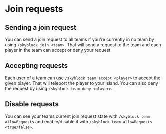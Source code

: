 # Join requests
## Sending a join request
You can send a join request to all teams if you're currently in no team by using `/skyblock join <team>`. That will 
send a request to the team and each player in the team can accept or deny your request.

## Accepting requests
Each user of a team can use `/skyblock team accept <player>` to accept the given player. That will teleport the player 
to your island. You can also deny the request by using `/skyblock team deny <player>`.

## Disable requests
You can see your teams current join request state with `/skyblock team allowRequests` and enable/disable it with 
`/skyblock team allowRequests <true/false>`.
